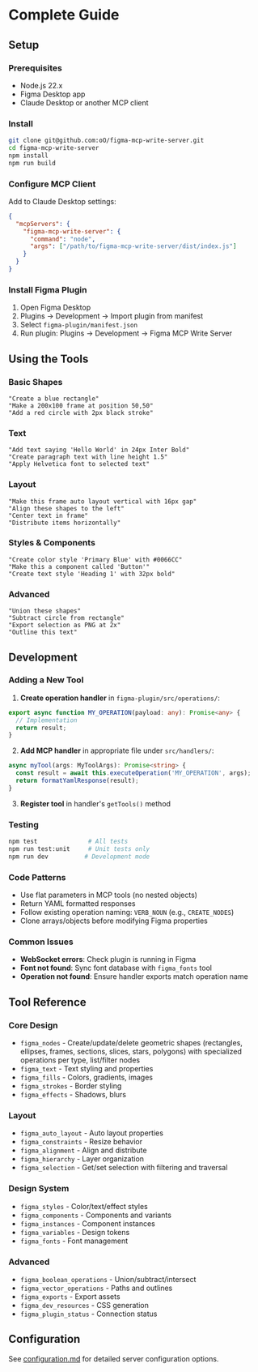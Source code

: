 # Complete Guide

## Setup

### Prerequisites
- Node.js 22.x
- Figma Desktop app
- Claude Desktop or another MCP client

### Install
```bash
git clone git@github.com:oO/figma-mcp-write-server.git
cd figma-mcp-write-server
npm install
npm run build
```

### Configure MCP Client
Add to Claude Desktop settings:
```json
{
  "mcpServers": {
    "figma-mcp-write-server": {
      "command": "node",
      "args": ["/path/to/figma-mcp-write-server/dist/index.js"]
    }
  }
}
```

### Install Figma Plugin
1. Open Figma Desktop
2. Plugins → Development → Import plugin from manifest
3. Select `figma-plugin/manifest.json`
4. Run plugin: Plugins → Development → Figma MCP Write Server

## Using the Tools

### Basic Shapes
```
"Create a blue rectangle"
"Make a 200x100 frame at position 50,50"
"Add a red circle with 2px black stroke"
```

### Text
```
"Add text saying 'Hello World' in 24px Inter Bold"
"Create paragraph text with line height 1.5"
"Apply Helvetica font to selected text"
```

### Layout
```
"Make this frame auto layout vertical with 16px gap"
"Align these shapes to the left"
"Center text in frame"
"Distribute items horizontally"
```

### Styles & Components
```
"Create color style 'Primary Blue' with #0066CC"
"Make this a component called 'Button'"
"Create text style 'Heading 1' with 32px bold"
```

### Advanced
```
"Union these shapes"
"Subtract circle from rectangle"
"Export selection as PNG at 2x"
"Outline this text"
```

## Development

### Adding a New Tool

1. **Create operation handler** in `figma-plugin/src/operations/`:
```typescript
export async function MY_OPERATION(payload: any): Promise<any> {
  // Implementation
  return result;
}
```

2. **Add MCP handler** in appropriate file under `src/handlers/`:
```typescript
async myTool(args: MyToolArgs): Promise<string> {
  const result = await this.executeOperation('MY_OPERATION', args);
  return formatYamlResponse(result);
}
```

3. **Register tool** in handler's `getTools()` method

### Testing
```bash
npm test              # All tests
npm run test:unit     # Unit tests only
npm run dev          # Development mode
```

### Code Patterns
- Use flat parameters in MCP tools (no nested objects)
- Return YAML formatted responses
- Follow existing operation naming: `VERB_NOUN` (e.g., `CREATE_NODES`)
- Clone arrays/objects before modifying Figma properties

### Common Issues
- **WebSocket errors**: Check plugin is running in Figma
- **Font not found**: Sync font database with `figma_fonts` tool
- **Operation not found**: Ensure handler exports match operation name

## Tool Reference

### Core Design
- `figma_nodes` - Create/update/delete geometric shapes (rectangles, ellipses, frames, sections, slices, stars, polygons) with specialized operations per type, list/filter nodes
- `figma_text` - Text styling and properties
- `figma_fills` - Colors, gradients, images
- `figma_strokes` - Border styling
- `figma_effects` - Shadows, blurs

### Layout
- `figma_auto_layout` - Auto layout properties
- `figma_constraints` - Resize behavior
- `figma_alignment` - Align and distribute
- `figma_hierarchy` - Layer organization
- `figma_selection` - Get/set selection with filtering and traversal

### Design System
- `figma_styles` - Color/text/effect styles
- `figma_components` - Components and variants
- `figma_instances` - Component instances
- `figma_variables` - Design tokens
- `figma_fonts` - Font management

### Advanced
- `figma_boolean_operations` - Union/subtract/intersect
- `figma_vector_operations` - Paths and outlines
- `figma_exports` - Export assets
- `figma_dev_resources` - CSS generation
- `figma_plugin_status` - Connection status

## Configuration

See [configuration.md](configuration.md) for detailed server configuration options.